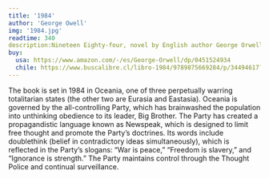 ```yaml
---
title: '1984'
author: 'George Owell'
img: '1984.jpg'
readtime: 340
description:Nineteen Eighty-four, novel by English author George Orwell published in 1949 as a warning against totalitarianism. The novel’s chilling dystopia made a deep impression on readers, and Orwell’s ideas entered mainstream culture in a way achieved by very few books. The book’s title and many of its concepts, such as Big Brother and the Thought Police, are instantly recognized and understood, often as bywords for modern social and political abuses.
buy:
  usa: https://www.amazon.com/-/es/George-Orwell/dp/0451524934
  chile: https://www.buscalibre.cl/libro-1984/9789875669284/p/34494617?srsltid=AfmBOopSequcF4iCJS-0xm4KBbGY4PLno3ZPgT2Luxg-aROy-FJDQw4v
---
```

The book is set in 1984 in Oceania, one of three perpetually warring totalitarian states (the other two are Eurasia and Eastasia). Oceania is governed by the all-controlling Party, which has brainwashed the population into unthinking obedience to its leader, Big Brother. The Party has created a propagandistic language known as Newspeak, which is designed to limit free thought and promote the Party’s doctrines. Its words include doublethink (belief in contradictory ideas simultaneously), which is reflected in the Party’s slogans: “War is peace,” “Freedom is slavery,” and “Ignorance is strength.” The Party maintains control through the Thought Police and continual surveillance.